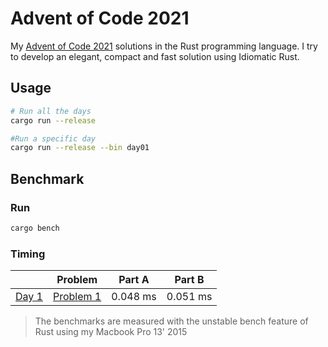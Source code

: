 # Advent of Code 2021
My [Advent of Code 2021](https://adventofcode.com) solutions in the Rust programming language.
I try to develop an elegant, compact and fast solution using Idiomatic Rust.
## Usage
```sh
# Run all the days
cargo run --release

#Run a specific day
cargo run --release --bin day01
```
## Benchmark
### Run

```sh
cargo bench
```



### Timing

|                       | Problem                                            | Part A   | Part B   |   
|-----------------------|----------------------------------------------------|----------|----------|
| [Day 1](src/day01.rs) | [Problem 1](https://adventofcode.com/2021/day/1)   | 0.048 ms | 0.051 ms |   

> The benchmarks are measured with the unstable bench feature of Rust using my Macbook Pro 13' 2015
